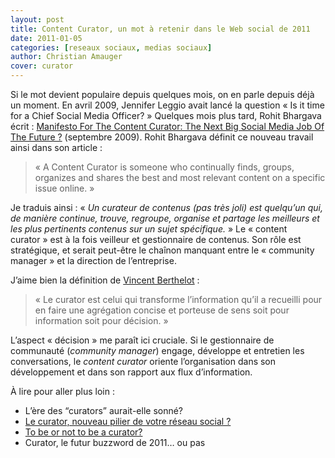 ```yaml
---
layout: post
title: Content Curator, un mot à retenir dans le Web social de 2011
date: 2011-01-05
categories: [reseaux sociaux, medias sociaux]
author: Christian Amauger
cover: curator
---
```


<p>
  Si le mot devient populaire depuis quelques mois, on en parle depuis déjà un
  moment. En avril 2009, Jennifer Leggio avait lancé la question « Is it time
  for a Chief Social Media Officer? » Quelques mois plus tard, Rohit Bhargava
  écrit :
  <a
    href="http://www.influentialmarketingblog.com/weblog/2009/09/manifesto-for-the-content-curator-the-next-big-social-media-job-of-the-future-.html"
    target="_blank"
    >Manifesto For The Content Curator: The Next Big Social Media Job Of The
    Future ?</a
  >
  (septembre 2009). Rohit Bhargava définit ce nouveau travail ainsi dans son
  article :
</p>
<blockquote>
  <p>
    « A Content Curator is someone who continually finds, groups, organizes and
    shares the best and most relevant content on a specific issue online. »
  </p>
</blockquote>
<p>
  Je traduis ainsi : «
  <em
    >Un curateur de contenus (pas très joli) est quelqu&rsquo;un qui, de manière
    continue, trouve, regroupe, organise et partage les meilleurs et les plus
    pertinents contenus sur un sujet spécifique.</em
  >
  » Le « content curator » est à la fois veilleur et gestionnaire de contenus.
  Son rôle est stratégique, et serait peut-être le chaînon manquant entre le
  « community manager » et la direction de l&rsquo;entreprise.
</p>
<p>
  J&rsquo;aime bien la définition de
  <a href="http://www.conseilwebsocial.com/" target="_blank"
    >Vincent Berthelot</a
  >
  :
</p>
<blockquote>
  <p>
    « Le curator est celui qui transforme l’information qu’il a recueilli pour
    en faire une agrégation concise et porteuse de sens soit pour information
    soit pour décision. »
  </p>
</blockquote>
<p>
  L&rsquo;aspect « décision » me paraît ici cruciale. Si le gestionnaire de
  communauté (<em>community manager</em>) engage, développe et entretien les
  conversations, le <em>content curator</em> oriente l&rsquo;organisation dans
  son développement et dans son rapport aux flux d&rsquo;information.
</p>
<p>À lire pour aller plus loin :</p>
<ul>
  <li>L’ère des “curators” aurait-elle sonné?</li>
  <li>
    <a
      href="http://www.empowerpeople.fr/2010/12/31/le-curator-nouveau-pilier-de-votre-reseau-social/"
      target="_blank"
      class="broken_link"
      >Le curator, nouveau pilier de votre réseau social ?</a
    >
  </li>
  <li>
    <a
      href="http://www.my.epokhe.com/2010/11/27/the-curator-is-born/"
      target="_blank"
      >To be or not to be a curator?</a
    >
  </li>
  <li>Curator, le futur buzzword de 2011… ou pas</li>
</ul>
